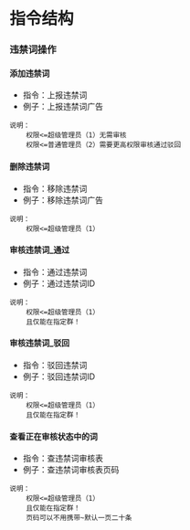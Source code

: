 # 指令结构

### 违禁词操作

#### 添加违禁词
- 指令：上报违禁词
- 例子：上报违禁词广告
```
说明：
    权限<=超级管理员（1）无需审核
    权限<=普通管理员（2）需要更高权限审核通过驳回
```

#### 删除违禁词
- 指令：移除违禁词
- 例子：移除违禁词广告
```
说明：
    权限<=超级管理员（1）
```

#### 审核违禁词_通过
- 指令：通过违禁词
- 例子：通过违禁词ID
```
说明：
    权限<=超级管理员（1）
    且仅能在指定群！
```

#### 审核违禁词_驳回
- 指令：驳回违禁词
- 例子：驳回违禁词ID
```
说明：
    权限<=超级管理员（1）
    且仅能在指定群！
```

#### 查看正在审核状态中的词
- 指令：查违禁词审核表
- 例子：查违禁词审核表页码
```
说明：
    权限<=超级管理员（1）
    且仅能在指定群！
    页码可以不用携带~默认一页二十条
```